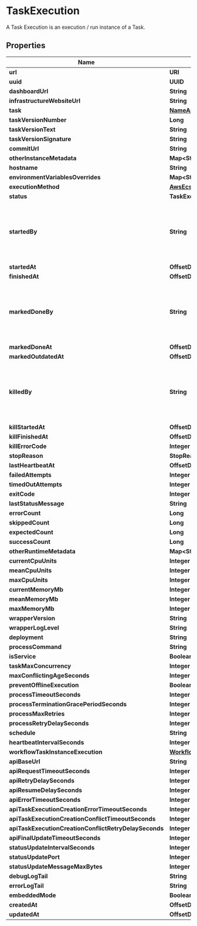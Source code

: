 

# TaskExecution

A Task Execution is an execution / run instance of a Task.

## Properties

Name | Type | Description | Notes
------------ | ------------- | ------------- | -------------
**url** | **URI** |  |  [readonly]
**uuid** | **UUID** |  |  [readonly]
**dashboardUrl** | **String** |  |  [readonly]
**infrastructureWebsiteUrl** | **String** |  |  [readonly]
**task** | [**NameAndUuid**](NameAndUuid.md) |  | 
**taskVersionNumber** | **Long** |  |  [optional]
**taskVersionText** | **String** |  |  [optional]
**taskVersionSignature** | **String** |  |  [optional]
**commitUrl** | **String** |  |  [readonly]
**otherInstanceMetadata** | **Map&lt;String, Object&gt;** |  |  [optional]
**hostname** | **String** |  |  [optional]
**environmentVariablesOverrides** | **Map&lt;String, Object&gt;** |  |  [optional]
**executionMethod** | [**AwsEcsExecutionMethod**](AwsEcsExecutionMethod.md) |  |  [readonly]
**status** | **TaskExecutionStatus** |  | 
**startedBy** | **String** | Required. 150 characters or fewer. Letters, digits and @/./+/-/_ only. |  [readonly]
**startedAt** | **OffsetDateTime** |  |  [readonly]
**finishedAt** | **OffsetDateTime** |  |  [optional]
**markedDoneBy** | **String** | Required. 150 characters or fewer. Letters, digits and @/./+/-/_ only. |  [readonly]
**markedDoneAt** | **OffsetDateTime** |  |  [optional]
**markedOutdatedAt** | **OffsetDateTime** |  |  [optional]
**killedBy** | **String** | Required. 150 characters or fewer. Letters, digits and @/./+/-/_ only. |  [readonly]
**killStartedAt** | **OffsetDateTime** |  |  [optional]
**killFinishedAt** | **OffsetDateTime** |  |  [optional]
**killErrorCode** | **Integer** |  |  [optional]
**stopReason** | **StopReasonEnum** |  |  [optional]
**lastHeartbeatAt** | **OffsetDateTime** |  |  [optional]
**failedAttempts** | **Integer** |  |  [optional]
**timedOutAttempts** | **Integer** |  |  [optional]
**exitCode** | **Integer** |  |  [optional]
**lastStatusMessage** | **String** |  |  [optional]
**errorCount** | **Long** |  |  [optional]
**skippedCount** | **Long** |  |  [optional]
**expectedCount** | **Long** |  |  [optional]
**successCount** | **Long** |  |  [optional]
**otherRuntimeMetadata** | **Map&lt;String, Object&gt;** |  |  [optional]
**currentCpuUnits** | **Integer** |  |  [optional]
**meanCpuUnits** | **Integer** |  |  [optional]
**maxCpuUnits** | **Integer** |  |  [optional]
**currentMemoryMb** | **Integer** |  |  [optional]
**meanMemoryMb** | **Integer** |  |  [optional]
**maxMemoryMb** | **Integer** |  |  [optional]
**wrapperVersion** | **String** |  |  [optional]
**wrapperLogLevel** | **String** |  |  [optional]
**deployment** | **String** |  |  [optional]
**processCommand** | **String** |  |  [optional]
**isService** | **Boolean** |  |  [optional]
**taskMaxConcurrency** | **Integer** |  |  [optional]
**maxConflictingAgeSeconds** | **Integer** |  |  [optional]
**preventOfflineExecution** | **Boolean** |  |  [optional]
**processTimeoutSeconds** | **Integer** |  |  [optional]
**processTerminationGracePeriodSeconds** | **Integer** |  |  [optional]
**processMaxRetries** | **Integer** |  |  [optional]
**processRetryDelaySeconds** | **Integer** |  |  [optional]
**schedule** | **String** |  |  [optional]
**heartbeatIntervalSeconds** | **Integer** |  |  [optional]
**workflowTaskInstanceExecution** | [**WorkflowTaskInstanceExecutionBase**](WorkflowTaskInstanceExecutionBase.md) |  |  [readonly]
**apiBaseUrl** | **String** |  |  [optional]
**apiRequestTimeoutSeconds** | **Integer** |  |  [optional]
**apiRetryDelaySeconds** | **Integer** |  |  [optional]
**apiResumeDelaySeconds** | **Integer** |  |  [optional]
**apiErrorTimeoutSeconds** | **Integer** |  |  [optional]
**apiTaskExecutionCreationErrorTimeoutSeconds** | **Integer** |  |  [optional]
**apiTaskExecutionCreationConflictTimeoutSeconds** | **Integer** |  |  [optional]
**apiTaskExecutionCreationConflictRetryDelaySeconds** | **Integer** |  |  [optional]
**apiFinalUpdateTimeoutSeconds** | **Integer** |  |  [optional]
**statusUpdateIntervalSeconds** | **Integer** |  |  [optional]
**statusUpdatePort** | **Integer** |  |  [optional]
**statusUpdateMessageMaxBytes** | **Integer** |  |  [optional]
**debugLogTail** | **String** |  |  [optional]
**errorLogTail** | **String** |  |  [optional]
**embeddedMode** | **Boolean** |  |  [optional]
**createdAt** | **OffsetDateTime** |  |  [readonly]
**updatedAt** | **OffsetDateTime** |  |  [readonly]



